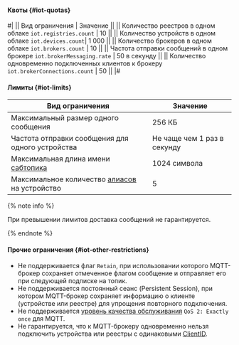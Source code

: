 #### Квоты {#iot-quotas}

#|
|| Вид ограничения | Значение ||
|| Количество реестров в одном облаке 
`iot.registries.count` | 10 ||
|| Количество устройств в одном облаке 
`iot.devices.count`| 1 000 ||
|| Количество брокеров в одном облаке 
`iot.brokers.count` | 10 ||
|| Частота отправки сообщений в одном брокере 
`iot.brokerMessaging.rate` | 50 в секунду ||
|| Количество одновременно подключенных клиентов к брокеру 
`iot.brokerConnections.count` | 50 ||
|#


#### Лимиты {#iot-limits}

Вид ограничения | Значение
----- | -----
Максимальный размер одного сообщения | 256 КБ
Частота отправки сообщения для одного устройства | Не чаще чем 1 раз в секунду
Максимальная длина имени [сабтопика](../iot-core/concepts/topic/subtopic.md) | 1024 символа
Максимальное количество [алиасов](../iot-core/concepts/topic/usage.md#aliases) на устройство | 5

{% note info %}

При превышении лимитов доставка сообщений не гарантируется.

{% endnote %}


#### Прочие ограничения {#iot-other-restrictions}

* Не поддерживается флаг `Retain`, при использовании которого MQTT-брокер сохраняет отмеченное флагом сообщение и отправляет его при следующей подписке на топик.
* Не поддерживается постоянный сеанс (Persistent Session), при котором MQTT-брокер сохраняет информацию о клиенте (устройстве или реестре) для упрощения повторного подключения.
* Не поддерживается [уровень качества обслуживания](../glossary/qos.md) `QoS 2: Exactly once` для MQTT.
* Не гарантируется, что к MQTT-брокеру одновременно нельзя подключить устройства или реестры с одинаковыми [ClientID](https://docs.oasis-open.org/mqtt/mqtt/v3.1.1/mqtt-v3.1.1.html#_Toc385349242).
